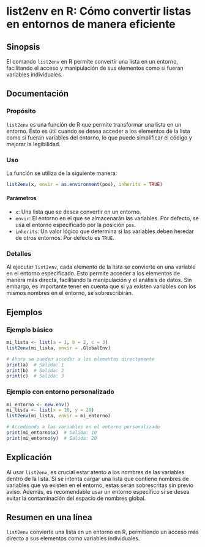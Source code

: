<!--
Meta Description: # list2env en R: Cómo convertir listas en entornos de manera eficiente ## Sinopsis El comando `list2env` en R permite convertir una lista en un entorn...
Meta Keywords: entorno, list2env, variables, una, lista
-->

# list2env en R: Cómo convertir listas en entornos de manera eficiente

## Sinopsis
El comando `list2env` en R permite convertir una lista en un entorno, facilitando el acceso y manipulación de sus elementos como si fueran variables individuales.

## Documentación
### Propósito
`list2env` es una función de R que permite transformar una lista en un entorno. Esto es útil cuando se desea acceder a los elementos de la lista como si fueran variables del entorno, lo que puede simplificar el código y mejorar la legibilidad.

### Uso
La función se utiliza de la siguiente manera:

```R
list2env(x, envir = as.environment(pos), inherits = TRUE)
```

#### Parámetros
- `x`: Una lista que se desea convertir en un entorno.
- `envir`: El entorno en el que se almacenarán las variables. Por defecto, se usa el entorno especificado por la posición `pos`.
- `inherits`: Un valor lógico que determina si las variables deben heredar de otros entornos. Por defecto es `TRUE`.

### Detalles
Al ejecutar `list2env`, cada elemento de la lista se convierte en una variable en el entorno especificado. Esto permite acceder a los elementos de manera más directa, facilitando la manipulación y el análisis de datos. Sin embargo, es importante tener en cuenta que si ya existen variables con los mismos nombres en el entorno, se sobrescribirán.

## Ejemplos
### Ejemplo básico
```R
mi_lista <- list(a = 1, b = 2, c = 3)
list2env(mi_lista, envir = .GlobalEnv)

# Ahora se pueden acceder a los elementos directamente
print(a)  # Salida: 1
print(b)  # Salida: 2
print(c)  # Salida: 3
```

### Ejemplo con entorno personalizado
```R
mi_entorno <- new.env()
mi_lista <- list(x = 10, y = 20)
list2env(mi_lista, envir = mi_entorno)

# Accediendo a las variables en el entorno personalizado
print(mi_entorno$x)  # Salida: 10
print(mi_entorno$y)  # Salida: 20
```

## Explicación
Al usar `list2env`, es crucial estar atento a los nombres de las variables dentro de la lista. Si se intenta cargar una lista que contiene nombres de variables que ya existen en el entorno, estas serán sobrescritas sin previo aviso. Además, es recomendable usar un entorno específico si se desea evitar la contaminación del espacio de nombres global.

## Resumen en una línea
`list2env` convierte una lista en un entorno en R, permitiendo un acceso más directo a sus elementos como variables individuales.